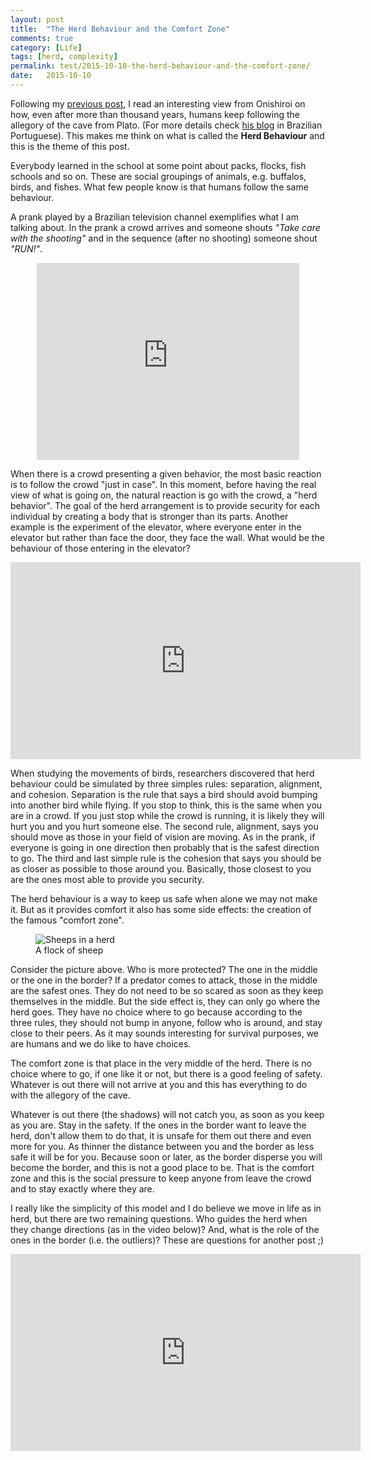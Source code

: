 ```yaml
---
layout: post
title:  "The Herd Behaviour and the Comfort Zone"
comments: true
category: [Life]
tags: [herd, complexity]
permalink: test/2015-10-10-the-herd-behaviour-and-the-comfort-zone/
date:   2015-10-10
---
```


<p class="intro"><span class="dropcap">F</span>ollowing my <a href="http://biancapereira.me/blog/how-is-life-without-facebook-and-twitter/">previous post</a>, I read an interesting view from Onishiroi on how, even after more than thousand years, humans keep following the allegory of the cave from Plato. (For more details check <a href="http://onishiroi.blogspot.com/2015/10/a-evolucao-da-caverna.html">his blog</a> in Brazilian Portuguese). This makes me think on what is called the <b>Herd Behaviour</b> and this is the theme of this post.</p>

Everybody learned in the school at some point about packs, flocks, fish schools and so on. These are social groupings of animals, e.g. buffalos, birds, and fishes. What few people know is that humans follow the same behaviour.

A prank played by a Brazilian television channel exemplifies what I am talking about. In the prank a crowd arrives and someone shouts *"Take care with the shooting"* and in the sequence (after no shooting) someone shout *"RUN!"*.

<center><iframe width="420" height="315" src="https://www.youtube.com/embed/TUdVvelMCKI?rel=0&amp;showinfo=0" frameborder="0" allowfullscreen></iframe></center>

When there is a crowd presenting a given behavior, the most basic reaction is to follow the crowd "just in case". In this moment, before having the real view of what is going on, the natural reaction is go with the crowd, a "herd behavior". The goal of the herd arrangement is to provide security for each individual by creating a body that is stronger than its parts. Another example is the experiment of the elevator, where everyone enter in the elevator but rather than face the door, they face the wall. What would be the behaviour of those entering in the elevator?

<center><iframe width="560" height="315" src="https://www.youtube.com/embed/1GSzCBv1-qA?list=PLQy4q7r6flY5Ex5HvptZ_kAcUMkUzoyCp&amp;showinfo=0" frameborder="0" allowfullscreen></iframe></center>

When studying the movements of birds, researchers discovered that herd behaviour could be simulated by three simples rules: separation, alignment, and cohesion. Separation is the rule that says a bird should avoid bumping into another bird while flying. If you stop to think, this is the same when you are in a crowd. If you just stop while the crowd is running, it is likely they will hurt you and you hurt someone else. The second rule, alignment, says you should move as those in your field of vision are moving. As in the prank, if everyone is going in one direction then probably that is the safest direction to go. The third and last simple rule is the cohesion that says you should be as closer as possible to those around you. Basically, those closest to you are the ones most able to provide you security.

The herd behaviour is a way to keep us safe when alone we may not make it. But as it provides comfort it also has some side effects: the creation of the famous "comfort zone".

<figure>
  <link rel="img_src" href="http://biancapereira.me/assets/img/herd.jpg" />
  <img src="{{ '/assets/img/herd.jpg' | prepend: site.baseurl }}" alt="Sheeps in a herd"> 
  <figcaption>A flock of sheep</figcaption> 
</figure>

Consider the picture above. Who is more protected? The one in the middle or the one in the border? If a predator comes to attack, those in the middle are the safest ones. They do not need to be so scared as soon as they keep themselves in the middle. But the side effect is, they can only go where the herd goes. They have no choice where to go because according to the three rules, they should not bump in anyone, follow who is around, and stay close to their peers. As it may sounds interesting for survival purposes, we are humans and we do like to have choices.

The comfort zone is that place in the very middle of the herd. There is no choice where to go, if one like it or not, but there is a good feeling of safety. Whatever is out there will not arrive at you and this has everything to do with the allegory of the cave.

Whatever is out there (the shadows) will not catch you, as soon as you keep as you are. Stay in the safety. If the ones in the border want to leave the herd, don't allow them to do that, it is unsafe for them out there and even more for you. As thinner the distance between you and the border as less safe it will be for you. Because soon or later, as the border disperse you will become the border, and this is not a good place to be. That is the comfort zone and this is the social pressure to keep anyone from leave the crowd and to stay exactly where they are.

I really like the simplicity of this model and I do believe we move in life as in herd, but there are two remaining questions. Who guides the herd when they change directions (as in the video below)? And, what is the role of the ones in the border (i.e. the outliers)? These are questions for another post ;)

<center><iframe width="560" height="315" src="https://www.youtube.com/embed/XH-groCeKbE?rel=0&amp;showinfo=0" frameborder="0" allowfullscreen></iframe></center>